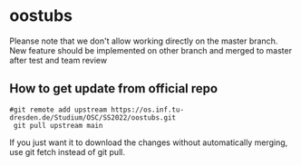 # oostubs
Pleanse note that we don't allow working directly on the master branch. New feature should be implemented on other branch and merged to master after test and team review

## How to get update from official repo
```
#git remote add upstream https://os.inf.tu-dresden.de/Studium/OSC/SS2022/oostubs.git
 git pull upstream main
```
If you just want it to download the changes without automatically merging, use git fetch instead of git pull.
